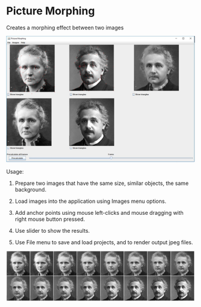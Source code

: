 # Picture Morphing

Creates a morphing effect between two images

![image](https://github.com/SebastianCelejewski/picture_morphing/raw/master/doc/screenshot.jpeg)

Usage:

1. Prepare two images that have the same size, similar objects, the same background.

2. Load images into the application using Images menu options.

3. Add anchor points using mouse left-clicks and mouse dragging with right mouse button pressed.

4. Use slider to show the results.

5. Use File menu to save and load projects, and to render output jpeg files.

![image](https://github.com/SebastianCelejewski/picture_morphing/raw/master/doc/demo.jpeg)
